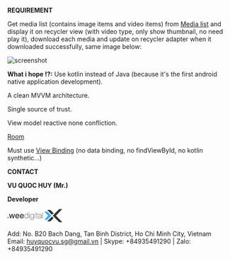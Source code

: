 **REQUIREMENT**

Get media list (contains image items and video items) from [Media list](https://raw.githubusercontent.com/wee-test/test2022/main/media-list) and display it on recycler view (with video type, only show thumbnail, no need play it), download each media and update on recycler adapter when it downloaded successfully, same image below:

![screenshot](screenshot.gif)

**What i hope !?:**
Use kotlin instead of Java (because it's the first android native application development).

A clean MVVM architecture.

Single source of trust.

View model reactive none confliction.


[Room](https://developer.android.com/jetpack/androidx/releases/room)

Must use [View Binding](https://developer.android.com/topic/libraries/view-binding#kts) (no data binding, no findViewById, no kotlin synthetic...)


**CONTACT** 

**VU QUOC HUY (Mr.)**

**Developer**

![wee](wee_logo.png)

Add: No. B20 Bach Dang, Tan Binh District, Ho Chi Minh City, Vietnam
Email: huyquocvu.sg@gmail.vn |  Skype: +84935491290 | Zalo: +84935491290